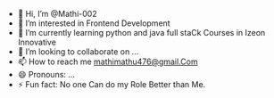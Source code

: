 - 👋 Hi, I’m @Mathi-002
- 👀 I’m interested in Frontend Development 
- 🌱 I’m currently learning python and java full staCk Courses in Izeon Innovative 
- 💞️ I’m looking to collaborate on ...
- 📫 How to reach me mathimathu476@gmail.Com
- 😄 Pronouns: ...
- ⚡ Fun fact: No one Can do my Role Better than Me.

<!---
Mathi-002/Mathi-002 is a ✨ special ✨ repository because its `README.md` (this file) appears on your GitHub profile.
You can click the Preview link to take a look at your changes.
--->
